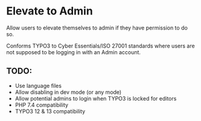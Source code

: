 # Elevate to Admin

Allow users to elevate themselves to admin if they have permission to do so.

Conforms TYPO3 to Cyber Essentials/ISO 27001 standards where users are not supposed to be logging in with an Admin account.

## TODO:

- Use language files
- Allow disabling in dev mode (or any mode)
- Allow potential admins to login when TYPO3 is locked for editors
- PHP 7.4 compatibility
- TYPO3 12 & 13 compatibility
